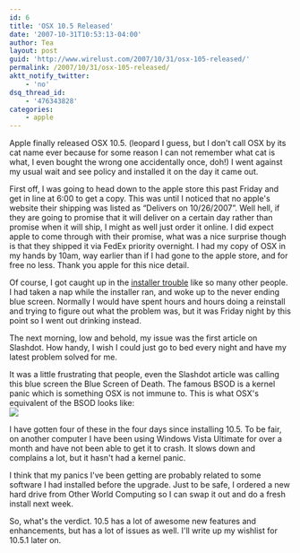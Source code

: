 ```yaml
---
id: 6
title: 'OSX 10.5 Released'
date: '2007-10-31T10:53:13-04:00'
author: Tea
layout: post
guid: 'http://www.wirelust.com/2007/10/31/osx-105-released/'
permalink: /2007/10/31/osx-105-released/
aktt_notify_twitter:
    - 'no'
dsq_thread_id:
    - '476343828'
categories:
    - apple
---
```


Apple finally released OSX 10.5. (leopard I guess, but I don't call OSX by its cat name ever because for some reason I can not remember what cat is what, I even bought the wrong one accidentally once, doh!) I went against my usual wait and see policy and installed it on the day it came out.

First off, I was going to head down to the apple store this past Friday and get in line at 6:00 to get a copy. This was until I noticed that no apple's website their shipping was listed as “Delivers on 10/26/2007”. Well hell, if they are going to promise that it will deliver on a certain day rather than promise when it will ship, I might as well just order it online. I did expect apple to come through with their promise, what was a nice surprise though is that they shipped it via FedEx priority overnight. I had my copy of OSX in my hands by 10am, way earlier than if I had gone to the apple store, and for free no less. Thank you apple for this nice detail.

Of course, I got caught up in the [installer trouble](http://www.google.com/search?hl=en&q=osx+leopard+%2B%22application+enhancer%22&btnG=Search) like so many other people. I had taken a nap while the installer ran, and woke up to the never ending blue screen. Normally I would have spent hours and hours doing a reinstall and trying to figure out what the problem was, but it was Friday night by this point so I went out drinking instead.

The next morning, low and behold, my issue was the first article on Slashdot. How handy, I wish I could just go to bed every night and have my latest problem solved for me.

It was a little frustrating that people, even the Slashdot article was calling this blue screen the Blue Screen of Death. The famous BSOD is a kernel panic which is something OSX is not immune to. This is what OSX's equivalent of the BSOD looks like:  
![](/img/blog/20071031/osx_kernel_panic.jpg)

I have gotten four of these in the four days since installing 10.5. To be fair, on another computer I have been using Windows Vista Ultimate for over a month and have not been able to get it to crash. It slows down and complains a lot, but it hasn't had a kernel panic.

I think that my panics I've been getting are probably related to some software I had installed before the upgrade. Just to be safe, I ordered a new hard drive from Other World Computing so I can swap it out and do a fresh install next week.

So, what's the verdict. 10.5 has a lot of awesome new features and enhancements, but has a lot of issues as well. I'll write up my wishlist for 10.5.1 later on.